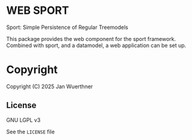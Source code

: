 # WEB SPORT
Sport: Simple Persistence of Regular Treemodels

This package provides the web component for the sport framework. Combined with sport, and a datamodel, a web application can be set up.

# Copyright
Copyright (C) 2025 Jan Wuerthner

## License

GNU LGPL v3

See the `LICENSE` file

